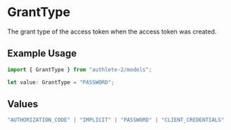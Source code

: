 # GrantType

The grant type of the access token when the access token was created.


## Example Usage

```typescript
import { GrantType } from "authlete-2/models";

let value: GrantType = "PASSWORD";
```

## Values

```typescript
"AUTHORIZATION_CODE" | "IMPLICIT" | "PASSWORD" | "CLIENT_CREDENTIALS" | "REFRESH_TOKEN" | "CIBA" | "DEVICE_CODE" | "TOKEN_EXCHANGE" | "JWT_BEARER"
```